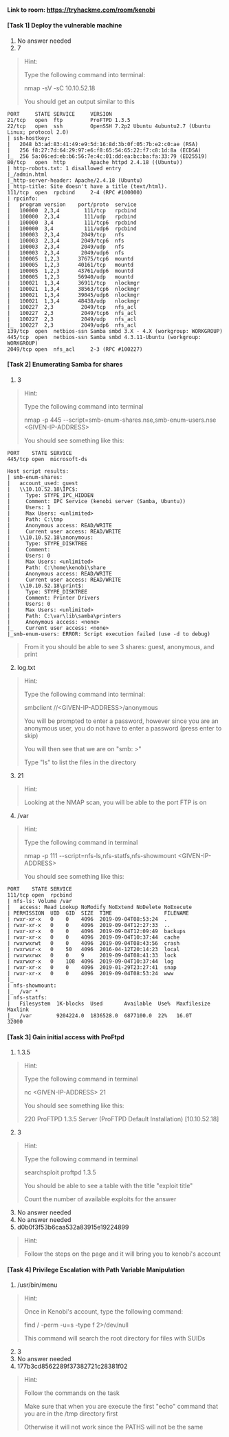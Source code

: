 #### Link to room: https://tryhackme.com/room/kenobi

#### [Task 1] Deploy the vulnerable machine
   1. No answer needed
   2. 7
> Hint: 
>
> Type the following command into terminal: 
>
> nmap -sV -sC 10.10.52.18 
>
> You should get an output similar to this 
```
PORT     STATE SERVICE     VERSION
21/tcp   open  ftp         ProFTPD 1.3.5
22/tcp   open  ssh         OpenSSH 7.2p2 Ubuntu 4ubuntu2.7 (Ubuntu Linux; protocol 2.0)
| ssh-hostkey: 
|   2048 b3:ad:83:41:49:e9:5d:16:8d:3b:0f:05:7b:e2:c0:ae (RSA)
|   256 f8:27:7d:64:29:97:e6:f8:65:54:65:22:f7:c8:1d:8a (ECDSA)
|_  256 5a:06:ed:eb:b6:56:7e:4c:01:dd:ea:bc:ba:fa:33:79 (ED25519)
80/tcp   open  http        Apache httpd 2.4.18 ((Ubuntu))
| http-robots.txt: 1 disallowed entry 
|_/admin.html
|_http-server-header: Apache/2.4.18 (Ubuntu)
|_http-title: Site doesn't have a title (text/html).
111/tcp  open  rpcbind     2-4 (RPC #100000)
| rpcinfo: 
|   program version    port/proto  service
|   100000  2,3,4        111/tcp   rpcbind
|   100000  2,3,4        111/udp   rpcbind
|   100000  3,4          111/tcp6  rpcbind
|   100000  3,4          111/udp6  rpcbind
|   100003  2,3,4       2049/tcp   nfs
|   100003  2,3,4       2049/tcp6  nfs
|   100003  2,3,4       2049/udp   nfs
|   100003  2,3,4       2049/udp6  nfs
|   100005  1,2,3      37675/tcp6  mountd
|   100005  1,2,3      40161/tcp   mountd
|   100005  1,2,3      43761/udp6  mountd
|   100005  1,2,3      56940/udp   mountd
|   100021  1,3,4      36911/tcp   nlockmgr
|   100021  1,3,4      38563/tcp6  nlockmgr
|   100021  1,3,4      39045/udp6  nlockmgr
|   100021  1,3,4      48438/udp   nlockmgr
|   100227  2,3         2049/tcp   nfs_acl
|   100227  2,3         2049/tcp6  nfs_acl
|   100227  2,3         2049/udp   nfs_acl
|_  100227  2,3         2049/udp6  nfs_acl
139/tcp  open  netbios-ssn Samba smbd 3.X - 4.X (workgroup: WORKGROUP)
445/tcp  open  netbios-ssn Samba smbd 4.3.11-Ubuntu (workgroup: WORKGROUP)
2049/tcp open  nfs_acl     2-3 (RPC #100227)

```

#### [Task 2] Enumerating Samba for shares
   1. 3 
> Hint: 
>
> Type the following command into terminal 
>
> nmap -p 445 --script=smb-enum-shares.nse,smb-enum-users.nse \<GIVEN-IP-ADDRESS\>
>
> You should see something like this: 
>
```
PORT    STATE SERVICE
445/tcp open  microsoft-ds

Host script results:
| smb-enum-shares: 
|   account_used: guest
|   \\10.10.52.18\IPC$: 
|     Type: STYPE_IPC_HIDDEN
|     Comment: IPC Service (kenobi server (Samba, Ubuntu))
|     Users: 1
|     Max Users: <unlimited>
|     Path: C:\tmp
|     Anonymous access: READ/WRITE
|     Current user access: READ/WRITE
|   \\10.10.52.18\anonymous: 
|     Type: STYPE_DISKTREE
|     Comment: 
|     Users: 0
|     Max Users: <unlimited>
|     Path: C:\home\kenobi\share
|     Anonymous access: READ/WRITE
|     Current user access: READ/WRITE
|   \\10.10.52.18\print$: 
|     Type: STYPE_DISKTREE
|     Comment: Printer Drivers
|     Users: 0
|     Max Users: <unlimited>
|     Path: C:\var\lib\samba\printers
|     Anonymous access: <none>
|_    Current user access: <none>
|_smb-enum-users: ERROR: Script execution failed (use -d to debug)

```
> From it you should be able to see 3 shares: guest, anonymous, and print 
   2. log.txt
> Hint: 
>
> Type the following command into terminal: 
>
> smbclient //\<GIVEN-IP-ADDRESS\>/anonymous
>
> You will be prompted to enter a password, however since you are an anonymous user, you do not have to enter a password (press enter to skip)
>
> You will then see that we are on "smb: \>"
>
> Type "ls" to list the files in the directory
   3. 21
> Hint: 
>
> Looking at the NMAP scan, you will be able to the port FTP is on
   4. /var 
> Hint:
>
> Type the following command in terminal
>
> nmap -p 111 --script=nfs-ls,nfs-statfs,nfs-showmount \<GIVEN-IP-ADDRESS\>
>
> You should see something like this: 
```
PORT    STATE SERVICE
111/tcp open  rpcbind
| nfs-ls: Volume /var
|   access: Read Lookup NoModify NoExtend NoDelete NoExecute
| PERMISSION  UID  GID  SIZE  TIME                 FILENAME
| rwxr-xr-x   0    0    4096  2019-09-04T08:53:24  .
| rwxr-xr-x   0    0    4096  2019-09-04T12:27:33  ..
| rwxr-xr-x   0    0    4096  2019-09-04T12:09:49  backups
| rwxr-xr-x   0    0    4096  2019-09-04T10:37:44  cache
| rwxrwxrwt   0    0    4096  2019-09-04T08:43:56  crash
| rwxrwsr-x   0    50   4096  2016-04-12T20:14:23  local
| rwxrwxrwx   0    0    9     2019-09-04T08:41:33  lock
| rwxrwxr-x   0    108  4096  2019-09-04T10:37:44  log
| rwxr-xr-x   0    0    4096  2019-01-29T23:27:41  snap
| rwxr-xr-x   0    0    4096  2019-09-04T08:53:24  www
|_
| nfs-showmount: 
|_  /var *
| nfs-statfs: 
|   Filesystem  1K-blocks  Used       Available  Use%  Maxfilesize  Maxlink
|_  /var        9204224.0  1836528.0  6877100.0  22%   16.0T        32000

```

#### [Task 3] Gain initial access with ProFtpd
   1. 1.3.5 
> Hint:
>
> Type the following command in terminal
>
> nc \<GIVEN-IP-ADDRESS\> 21 
>
> You should see something like this: 
>
> 220 ProFTPD 1.3.5 Server (ProFTPD Default Installation) [10.10.52.18]
   2. 3
> Hint:
>
> Type the following command in terminal
>
> searchsploit proftpd 1.3.5 
>
> You should be able to see a table with the title "exploit title" 
>
> Count the number of available exploits for the answer 
   3. No answer needed
   4. No answer needed
   5. d0b0f3f53b6caa532a83915e19224899
> Hint: 
>
> Follow the steps on the page and it will bring you to kenobi's account

#### [Task 4] Privilege Escalation with Path Variable Manipulation
   1. /usr/bin/menu
> Hint: 
>
> Once in Kenobi's account, type the following command: 
>
> find / -perm -u=s -type f 2>/dev/null
>
> This command will search the root directory for files with SUIDs
   2. 3 
   3. No answer needed
   4. 177b3cd8562289f37382721c28381f02
> Hint:
>
> Follow the commands on the task
>
> Make sure that when you are execute the first "echo" command that you are in the /tmp directory first 
>
> Otherwise it will not work since the PATHS will not be the same 


